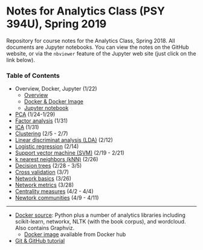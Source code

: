 # Notes for Analytics Class (PSY 394U), Spring 2019

Repository for course notes for the Analytics Class, Spring 2018. All documents are Jupyter notebooks. You can view the notes on the GitHub website, or via the `nbviewer` feature of the Jupyter web site (just click on the link below).


### Table of Contents
* Overview, Docker, Jupyter (1/22)
  * [Overview](https://nbviewer.jupyter.org/github/sathayas/JupyterAnalyticsSpring2019/blob/master/Intro.ipynb)
  * [Docker & Docker Image](https://nbviewer.jupyter.org/github/sathayas/JupyterAnalyticsSpring2019/blob/master/Docker.ipynb)
  * [Jupyter notebook](https://nbviewer.jupyter.org/github/sathayas/JupyterAnalyticsSpring2019/blob/master/Jupyter.ipynb)
* [PCA](https://nbviewer.jupyter.org/github/sathayas/JupyterAnalyticsSpring2019/blob/master/PCA.ipynb) (1/24-1/29)
* [Factor analysis](https://nbviewer.jupyter.org/github/sathayas/JupyterAnalyticsSpring2019/blob/master/FactorAnalysis.ipynb) (1/31)
* [ICA](https://nbviewer.jupyter.org/github/sathayas/JupyterAnalyticsSpring2019/blob/master/ICA.ipynb) (1/31)
* [Clustering](https://nbviewer.jupyter.org/github/sathayas/JupyterAnalyticsSpring2019/blob/master/Clustering.ipynb) (2/5 - 2/7)
* [Linear discriminat analysis (LDA)](https://nbviewer.jupyter.org/github/sathayas/JupyterAnalyticsSpring2019/blob/master/LinDisc.ipynb) (2/12)
* [Logistic regression](https://nbviewer.jupyter.org/github/sathayas/JupyterAnalyticsSpring2019/blob/master/Logistic.ipynb) (2/14)
* [Support vector machine (SVM)](https://nbviewer.jupyter.org/github/sathayas/JupyterAnalyticsSpring2019/blob/master/SVM.ipynb) (2/19 - 2/21)
* [k nearest neighbors (kNN)](https://nbviewer.jupyter.org/github/sathayas/JupyterAnalyticsSpring2019/blob/master/NearestNeighbor.ipynb) (2/26)
* [Decision trees](https://nbviewer.jupyter.org/github/sathayas/JupyterAnalyticsSpring2019/blob/master/DecisionTree.ipynb) (2/28 - 3/5)
* [Cross validation](https://nbviewer.jupyter.org/github/sathayas/JupyterAnalyticsSpring2019/blob/master/CrossValidation.ipynb) (3/7)
* [Network basics](https://nbviewer.jupyter.org/github/sathayas/JupyterAnalyticsSpring2019/blob/master/NetworkBasics.ipynb) (3/26)
* [Network metrics](https://nbviewer.jupyter.org/github/sathayas/JupyterAnalyticsSpring2019/blob/master/NetworkStats.ipynb) (3/28)
* [Centrality measures](https://nbviewer.jupyter.org/github/sathayas/JupyterAnalyticsSpring2019/blob/master/NetworkCentral.ipynb) (4/2 - 4/4)
* [Newtork communities](https://nbviewer.jupyter.org/github/sathayas/JupyterAnalyticsSpring2019/blob/master/NetworkCommunity.ipynb) (4/9 - 4/11)

***
 
* [Docker source](https://github.com/sathayas/DockerSourceLibrary/edit/master/Analytics): Python plus a number of analytics libraries including scikit-learn, networkx, NLTK (with the book corpus), and wordcloud. Also contains Graphviz.
   * [Docker image](https://cloud.docker.com/u/sathayas/repository/docker/sathayas/python-analytics-bundle) available from Docker hub
* [Git & GitHub tutorial](https://nbviewer.jupyter.org/github/sathayas/JupyterPythonFall2018/blob/master/Git.ipynb)
